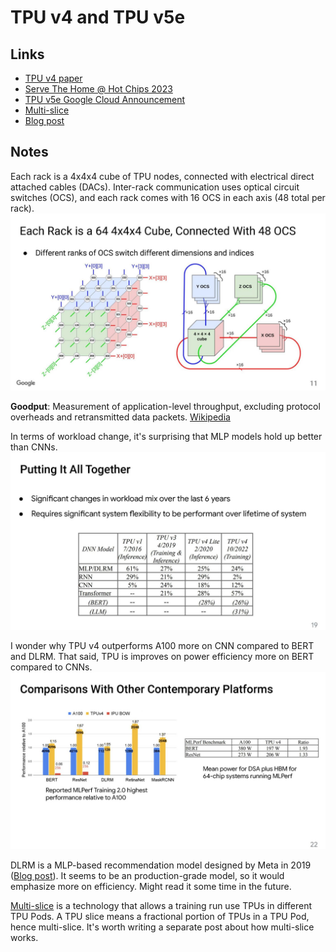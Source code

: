 # TPU v4 and TPU v5e


## Links

- [TPU v4 paper](https://arxiv.org/abs/2304.01433)
- [Serve The Home @ Hot Chips 2023](https://www.servethehome.com/google-details-tpuv4-and-its-crazy-optically-reconfigurable-ai-network/)
- [TPU v5e Google Cloud Announcement](https://cloud.google.com/blog/products/compute/announcing-cloud-tpu-v5e-and-a3-gpus-in-ga)
- [Multi-slice](https://cloud.google.com/blog/products/compute/using-cloud-tpu-multislice-to-scale-ai-workloads)
- [Blog post](https://ai.meta.com/blog/dlrm-an-advanced-open-source-deep-learning-recommendation-model/)


## Notes

Each rack is a 4x4x4 cube of TPU nodes, connected with electrical direct attached cables (DACs).
Inter-rack communication uses optical circuit switches (OCS), and each rack comes with 16 OCS in each axis (48 total per rack).
![](assets/rack_interconnect.jpeg)


**Goodput**: Measurement of application-level throughput, excluding protocol overheads and retransmitted data packets.
[Wikipedia](https://en.wikipedia.org/wiki/Goodput)

In terms of workload change, it's surprising that MLP models hold up better than CNNs.
![](assets/workloads.jpeg)

I wonder why TPU v4 outperforms A100 more on CNN compared to BERT and DLRM.
That said, TPU is improves on power efficiency more on BERT compared to CNNs.
![](assets/performance_comparisons.jpeg)

DLRM is a MLP-based recommendation model designed by Meta in 2019
([Blog post](https://ai.meta.com/blog/dlrm-an-advanced-open-source-deep-learning-recommendation-model/)).
It seems to be an production-grade model, so it would emphasize more on efficiency.
Might read it some time in the future.

[Multi-slice](https://cloud.google.com/blog/products/compute/using-cloud-tpu-multislice-to-scale-ai-workloads)
is a technology that allows a training run use TPUs in different TPU Pods.
A TPU slice means a fractional portion of TPUs in a TPU Pod, hence multi-slice.
It's worth writing a separate post about how multi-slice works.
